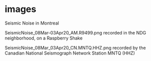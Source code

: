 # images
Seismic Noise in Montreal

SeismicNoise_08Mar-03Apr20_AM.R9499.png recorded in the NDG neighborhood, on a Raspberry Shake

SeismicNoise_08Mar_03Apr20_CN.MNTQ.HHZ.png recorded by the Canadian National Seismograph Network Station MNTQ (HHZ)
